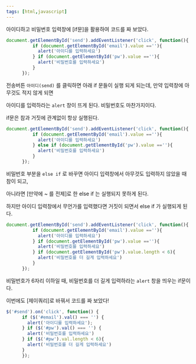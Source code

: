 ```yaml
---
tags: [html,javascript]
---
```

아이디하고 비밀번호 입력창에 [if문]을 활용하여 코드를 짜 보았다.

```jsx
document.getElementById('send').addEventListener('click', function(){
          if (document.getElementById('email').value ==''){
            alert('아이디를 입력하세요')
          } if (document.getElementById('pw').value ==''){
            alert('비밀번호를 입력하세요')
          }
      });
```

전송버튼 `아이디(send)` 를 클릭하면 아래 if 문들이 실행 되게 되는데, 만약 입력창에 아무것도 적지 않게 되면

아이디를 입력하라는 `alert` 창이 뜨게 된다. 비밀번호도 마찬가지이다.

if문은 참과 거짓에 관계없이 항상 실행된다.

```jsx
document.getElementById('send').addEventListener('click', function(){
          if (document.getElementById('email').value ==''){
            alert('아이디를 입력하세요')
          } else if (document.getElementById('pw').value ==''){
            alert('비밀번호를 입력하세요')
          }
      });
```

비밀번호 부분을 `else if` 로 바꾸면 아이디 입력창에서 아무것도 입력하지 않았을 때 참이 되고,

아니라면 [만약에 ~ 를 전제]로 한 else if 는 실행되지 못하게 된다.

하지만 아이디 입력창에서 무언가를 입력했다면 거짓이 되면서 else if 가 실행되게 된다.

```jsx
document.getElementById('send').addEventListener('click', function(){
          if (document.getElementById('email').value ==''){
            alert('아이디를 입력하세요')
          } if (document.getElementById('pw').value ==''){
            alert('비밀번호를 입력하세요')
          } if (document.getElementById('pw').value.length < 6){
            alert('비밀번호를 더 길게 입력하세요')
          }
      });
```

비밀번호가 6자리 이하일 때, 비밀번호를 더 길게 입력하라는 `alert` 창을 띄우는 if문이다.

이번에도 [제이쿼리]로 바꿔서 코드를 짜 보았다!

```jsx
$('#send').on('click', function() {
      if ($('#email').val() === '') {
        alert('아이디를 입력하세요');
      } if ($('#pw').val() === '') {
        alert('비밀번호를 입력하세요')
      } if ($('#pw').val.length < 6){
        alert('비밀번호를 더 길게 입력하세요')
      }
      });
```
